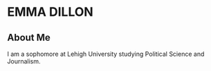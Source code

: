 # EMMA DILLON
## About Me
I am a sophomore at Lehigh University studying Political Science and Journalism.
